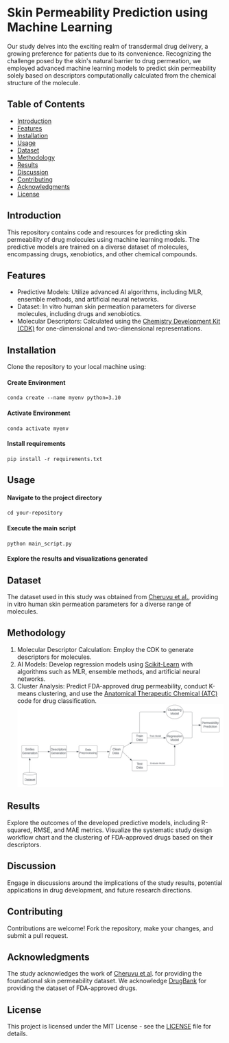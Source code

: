 # Skin Permeability Prediction using Machine Learning

Our study delves into the exciting realm of transdermal drug delivery, a growing preference for patients due to its convenience. Recognizing the challenge posed by the skin's natural barrier to drug permeation, we employed advanced machine learning models to predict skin permeability solely based on descriptors computationally calculated from the chemical structure of the molecule.

## Table of Contents
- [Introduction](#introduction)
- [Features](#features)
- [Installation](#installation)
- [Usage](#usage)
- [Dataset](#dataset)
- [Methodology](#methodology)
- [Results](#results)
- [Discussion](#discussion)
- [Contributing](#contributing)
- [Acknowledgments](#acknowledgments)
- [License](#license)

## Introduction

This repository contains code and resources for predicting skin permeability of drug molecules using machine learning models. The predictive models are trained on a diverse dataset of molecules, encompassing drugs, xenobiotics, and other chemical compounds.

## Features

- Predictive Models: Utilize advanced AI algorithms, including MLR, ensemble methods, and artificial neural networks.
- Dataset: In vitro human skin permeation parameters for diverse molecules, including drugs and xenobiotics.
- Molecular Descriptors: Calculated using the [Chemistry Development Kit (CDK)](https://cdk.github.io/) for one-dimensional and two-dimensional representations.

## Installation

Clone the repository to your local machine using:

#### Create Environment
    conda create --name myenv python=3.10

#### Activate Environment
    conda activate myenv

#### Install requirements
    pip install -r requirements.txt  

## Usage

#### Navigate to the project directory
    cd your-repository

#### Execute the main script
    python main_script.py

#### Explore the results and visualizations generated

## Dataset

The dataset used in this study was obtained from [Cheruvu et al.](https://doi.org/10.1016/j.dib.2022.108242), providing in vitro human skin permeation parameters for a diverse range of molecules.

## Methodology

1. Molecular Descriptor Calculation: Employ the CDK to generate descriptors for molecules.
2. AI Models: Develop regression models using [Scikit-Learn](https://scikit-learn.org/stable/) with algorithms such as MLR, ensemble methods, and artificial neural networks.
3. Cluster Analysis: Predict FDA-approved drug permeability, conduct K-means clustering, and use the [Anatomical Therapeutic Chemical (ATC)](https://www.who.int/tools/atc-ddd-toolkit/atc-classification) code for drug classification.
![Workflow Methodology](./images/workflow.jpg)

## Results

Explore the outcomes of the developed predictive models, including R-squared, RMSE, and MAE metrics. Visualize the systematic study design workflow chart and the clustering of FDA-approved drugs based on their descriptors.

## Discussion

Engage in discussions around the implications of the study results, potential applications in drug development, and future research directions.

## Contributing

Contributions are welcome! Fork the repository, make your changes, and submit a pull request.

## Acknowledgments

The study acknowledges the work of [Cheruvu et al](https://doi.org/10.1016/j.dib.2022.108242). for providing the foundational skin permeability dataset. We acknowledge [DrugBank](https://go.drugbank.com/releases/latest) for providing the dataset of FDA-approved drugs.

## License

This project is licensed under the MIT License - see the [LICENSE](https://opensource.org/license/afl-3-0-php/) file for details.


<!-- ```bash
# Example installation steps
git clone https://github.com/your-username/your-repo.git
cd your-repo
pip install -r requirements.txt -->
